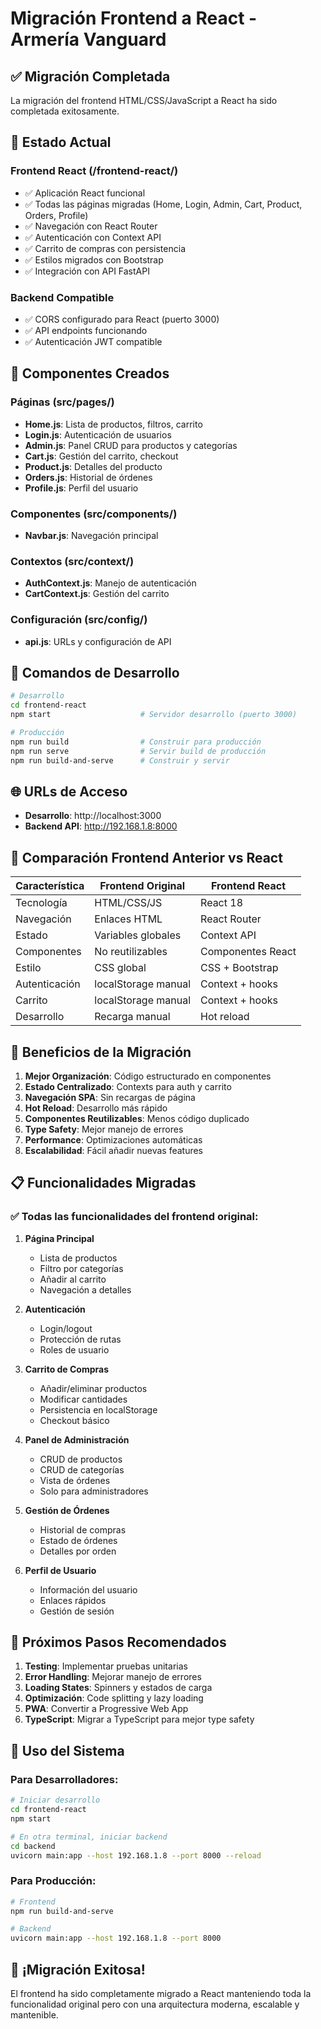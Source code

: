 # Migración Frontend a React - Armería Vanguard

## ✅ Migración Completada

La migración del frontend HTML/CSS/JavaScript a React ha sido completada exitosamente.

## 🚀 Estado Actual

### Frontend React (/frontend-react/)

- ✅ Aplicación React funcional
- ✅ Todas las páginas migradas (Home, Login, Admin, Cart, Product, Orders, Profile)
- ✅ Navegación con React Router
- ✅ Autenticación con Context API
- ✅ Carrito de compras con persistencia
- ✅ Estilos migrados con Bootstrap
- ✅ Integración con API FastAPI

### Backend Compatible

- ✅ CORS configurado para React (puerto 3000)
- ✅ API endpoints funcionando
- ✅ Autenticación JWT compatible

## 🎯 Componentes Creados

### Páginas (src/pages/)

- **Home.js**: Lista de productos, filtros, carrito
- **Login.js**: Autenticación de usuarios
- **Admin.js**: Panel CRUD para productos y categorías
- **Cart.js**: Gestión del carrito, checkout
- **Product.js**: Detalles del producto
- **Orders.js**: Historial de órdenes
- **Profile.js**: Perfil del usuario

### Componentes (src/components/)

- **Navbar.js**: Navegación principal

### Contextos (src/context/)

- **AuthContext.js**: Manejo de autenticación
- **CartContext.js**: Gestión del carrito

### Configuración (src/config/)

- **api.js**: URLs y configuración de API

## 🔧 Comandos de Desarrollo

```bash
# Desarrollo
cd frontend-react
npm start                    # Servidor desarrollo (puerto 3000)

# Producción
npm run build                # Construir para producción
npm run serve                # Servir build de producción
npm run build-and-serve      # Construir y servir
```

## 🌐 URLs de Acceso

- **Desarrollo**: http://localhost:3000
- **Backend API**: http://192.168.1.8:8000

## 📁 Comparación Frontend Anterior vs React

| Característica | Frontend Original   | Frontend React    |
| -------------- | ------------------- | ----------------- |
| Tecnología     | HTML/CSS/JS         | React 18          |
| Navegación     | Enlaces HTML        | React Router      |
| Estado         | Variables globales  | Context API       |
| Componentes    | No reutilizables    | Componentes React |
| Estilo         | CSS global          | CSS + Bootstrap   |
| Autenticación  | localStorage manual | Context + hooks   |
| Carrito        | localStorage manual | Context + hooks   |
| Desarrollo     | Recarga manual      | Hot reload        |

## 🎉 Beneficios de la Migración

1. **Mejor Organización**: Código estructurado en componentes
2. **Estado Centralizado**: Contexts para auth y carrito
3. **Navegación SPA**: Sin recargas de página
4. **Hot Reload**: Desarrollo más rápido
5. **Componentes Reutilizables**: Menos código duplicado
6. **Type Safety**: Mejor manejo de errores
7. **Performance**: Optimizaciones automáticas
8. **Escalabilidad**: Fácil añadir nuevas features

## 📋 Funcionalidades Migradas

### ✅ Todas las funcionalidades del frontend original:

1. **Página Principal**

   - Lista de productos
   - Filtro por categorías
   - Añadir al carrito
   - Navegación a detalles

2. **Autenticación**

   - Login/logout
   - Protección de rutas
   - Roles de usuario

3. **Carrito de Compras**

   - Añadir/eliminar productos
   - Modificar cantidades
   - Persistencia en localStorage
   - Checkout básico

4. **Panel de Administración**

   - CRUD de productos
   - CRUD de categorías
   - Vista de órdenes
   - Solo para administradores

5. **Gestión de Órdenes**

   - Historial de compras
   - Estado de órdenes
   - Detalles por orden

6. **Perfil de Usuario**
   - Información del usuario
   - Enlaces rápidos
   - Gestión de sesión

## 🚀 Próximos Pasos Recomendados

1. **Testing**: Implementar pruebas unitarias
2. **Error Handling**: Mejorar manejo de errores
3. **Loading States**: Spinners y estados de carga
4. **Optimización**: Code splitting y lazy loading
5. **PWA**: Convertir a Progressive Web App
6. **TypeScript**: Migrar a TypeScript para mejor type safety

## 📖 Uso del Sistema

### Para Desarrolladores:

```bash
# Iniciar desarrollo
cd frontend-react
npm start

# En otra terminal, iniciar backend
cd backend
uvicorn main:app --host 192.168.1.8 --port 8000 --reload
```

### Para Producción:

```bash
# Frontend
npm run build-and-serve

# Backend
uvicorn main:app --host 192.168.1.8 --port 8000
```

## 🎊 ¡Migración Exitosa!

El frontend ha sido completamente migrado a React manteniendo toda la funcionalidad original pero con una arquitectura moderna, escalable y mantenible.
